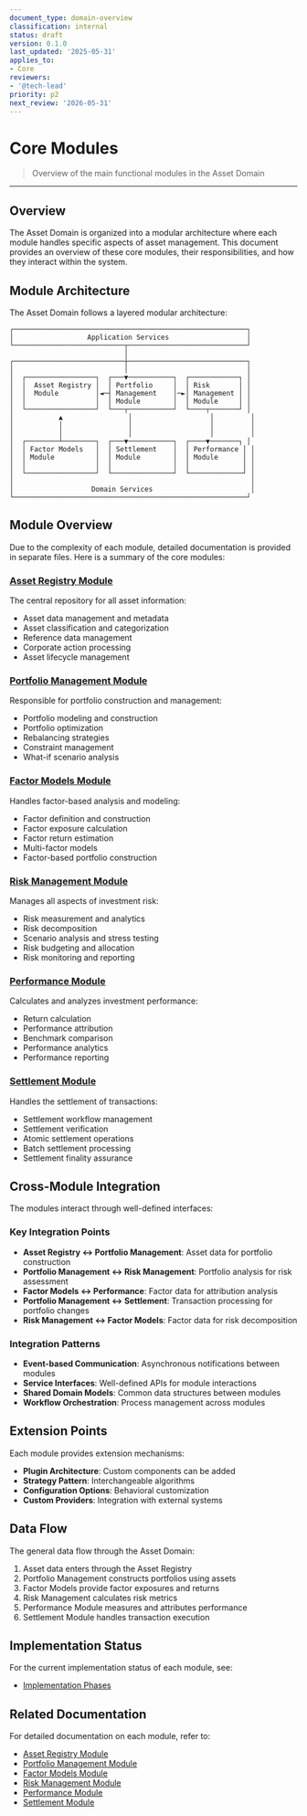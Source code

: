 ```yaml
---
document_type: domain-overview
classification: internal
status: draft
version: 0.1.0
last_updated: '2025-05-31'
applies_to:
- Core
reviewers:
- '@tech-lead'
priority: p2
next_review: '2026-05-31'
---
```


# Core Modules

> Overview of the main functional modules in the Asset Domain

---

## Overview

The Asset Domain is organized into a modular architecture where each module handles specific aspects of asset management. This document provides an overview of these core modules, their responsibilities, and how they interact within the system.

## Module Architecture

The Asset Domain follows a layered modular architecture:

```
┌─────────────────────────────────────────────────────────┐
│                  Application Services                   │
└───────────────────────────┬─────────────────────────────┘
                            │
┌───────────────────────────┼─────────────────────────────┐
│                           │                             │
│  ┌─────────────────┐  ┌───▼───────────┐  ┌────────────┐ │
│  │  Asset Registry │  │ Portfolio     │  │ Risk       │ │
│  │  Module         │◄─┤ Management    │─►│ Management │ │
│  │                 │  │ Module        │  │ Module     │ │
│  └─────────────────┘  └───┬───────────┘  └────┬───────┘ │
│           ▲                │                   │         │
│           │                │                   │         │
│           │                │                   │         │
│  ┌────────┴────────┐  ┌───▼───────────┐  ┌────▼───────┐ │
│  │ Factor Models   │  │ Settlement    │  │ Performance │ │
│  │ Module          │  │ Module        │  │ Module      │ │
│  │                 │  │               │  │             │ │
│  └─────────────────┘  └───────────────┘  └─────────────┘ │
│                                                          │
│                   Domain Services                        │
└─────────────────────────────────────────────────────────┘
```

## Module Overview

Due to the complexity of each module, detailed documentation is provided in separate files. Here is a summary of the core modules:

### [Asset Registry Module](./modules/asset-registry-module.md)

The central repository for all asset information:

* Asset data management and metadata
* Asset classification and categorization
* Reference data management
* Corporate action processing
* Asset lifecycle management

### [Portfolio Management Module](./modules/portfolio-management-module.md)

Responsible for portfolio construction and management:

* Portfolio modeling and construction
* Portfolio optimization
* Rebalancing strategies
* Constraint management
* What-if scenario analysis

### [Factor Models Module](./modules/factor-models-module.md)

Handles factor-based analysis and modeling:

* Factor definition and construction
* Factor exposure calculation
* Factor return estimation
* Multi-factor models
* Factor-based portfolio construction

### [Risk Management Module](./modules/risk-management-module.md)

Manages all aspects of investment risk:

* Risk measurement and analytics
* Risk decomposition
* Scenario analysis and stress testing
* Risk budgeting and allocation
* Risk monitoring and reporting

### [Performance Module](./modules/performance-module.md)

Calculates and analyzes investment performance:

* Return calculation
* Performance attribution
* Benchmark comparison
* Performance analytics
* Performance reporting

### [Settlement Module](./modules/settlement-module.md)

Handles the settlement of transactions:

* Settlement workflow management
* Settlement verification
* Atomic settlement operations
* Batch settlement processing
* Settlement finality assurance

## Cross-Module Integration

The modules interact through well-defined interfaces:

### Key Integration Points

* **Asset Registry ↔ Portfolio Management**: Asset data for portfolio construction
* **Portfolio Management ↔ Risk Management**: Portfolio analysis for risk assessment
* **Factor Models ↔ Performance**: Factor data for attribution analysis
* **Portfolio Management ↔ Settlement**: Transaction processing for portfolio changes
* **Risk Management ↔ Factor Models**: Factor data for risk decomposition

### Integration Patterns

* **Event-based Communication**: Asynchronous notifications between modules
* **Service Interfaces**: Well-defined APIs for module interactions
* **Shared Domain Models**: Common data structures between modules
* **Workflow Orchestration**: Process management across modules

## Extension Points

Each module provides extension mechanisms:

* **Plugin Architecture**: Custom components can be added
* **Strategy Pattern**: Interchangeable algorithms
* **Configuration Options**: Behavioral customization
* **Custom Providers**: Integration with external systems

## Data Flow

The general data flow through the Asset Domain:

1. Asset data enters through the Asset Registry
2. Portfolio Management constructs portfolios using assets
3. Factor Models provide factor exposures and returns
4. Risk Management calculates risk metrics
5. Performance Module measures and attributes performance
6. Settlement Module handles transaction execution

## Implementation Status

For the current implementation status of each module, see:
* [Implementation Phases](./implementation-phases.md)

## Related Documentation

For detailed documentation on each module, refer to:

* [Asset Registry Module](./modules/asset-registry-module.md)
* [Portfolio Management Module](./modules/portfolio-management-module.md)
* [Factor Models Module](./modules/factor-models-module.md)
* [Risk Management Module](./modules/risk-management-module.md)
* [Performance Module](./modules/performance-module.md)
* [Settlement Module](./modules/settlement-module.md)